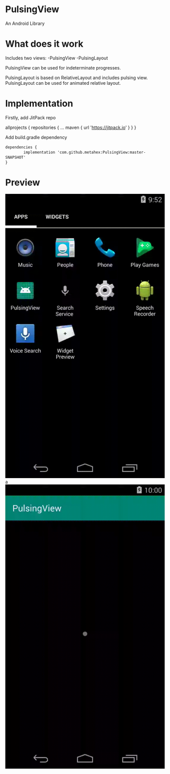 # PulsingView
An Android Library

# What does it work

Includes two views:
-PulsingView
-PulsingLayout

PulsingView can be used for indeterminate progresses.

PulsingLayout is based on RelativeLayout and includes pulsing view.
PulsingLayout can be used for animated relative layout.


# Implementation

Firstly, add JitPack repo

allprojects {
		repositories {
			...
			maven { url 'https://jitpack.io' }
		}
	}
  
Add build.gradle dependency

	dependencies {
	        implementation 'com.github.metahex:PulsingView:master-SNAPSHOT'
	}

# Preview

![](layout.gif) a
![](pulsing.gif)

